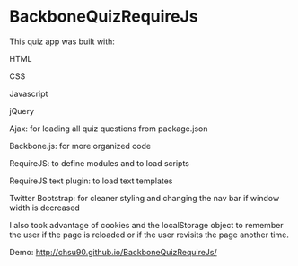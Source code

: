 BackboneQuizRequireJs
=====================

This quiz app was built with:

HTML

CSS

Javascript

jQuery

Ajax: for loading all quiz questions from package.json

Backbone.js: for more organized code

RequireJS: to define modules and to load scripts

RequireJS text plugin: to load text templates

Twitter Bootstrap: for cleaner styling and changing the nav bar if window width is decreased

I also took advantage of cookies and the localStorage object to remember the user if the page is reloaded or if the user revisits the page another time.

Demo: http://chsu90.github.io/BackboneQuizRequireJs/
